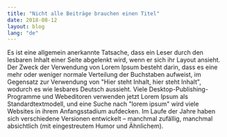 ```yaml
---
title: "Nicht alle Beiträge brauchen einen Titel"
date: 2018-08-12
layout: blog
lang: "de"
---
```


Es ist eine allgemein anerkannte Tatsache, dass ein Leser durch den lesbaren Inhalt einer Seite abgelenkt wird, wenn er sich ihr Layout ansieht. Der Zweck der Verwendung von Lorem Ipsum besteht darin, dass es eine mehr oder weniger normale Verteilung der Buchstaben aufweist, im Gegensatz zur Verwendung von "Hier steht Inhalt, hier steht Inhalt", wodurch es wie lesbares Deutsch aussieht. Viele Desktop-Publishing-Programme und Webeditoren verwenden jetzt Lorem Ipsum als Standardtextmodell, und eine Suche nach "lorem ipsum" wird viele Websites in ihrem Anfangsstadium aufdecken. Im Laufe der Jahre haben sich verschiedene Versionen entwickelt – manchmal zufällig, manchmal absichtlich (mit eingestreutem Humor und Ähnlichem).

